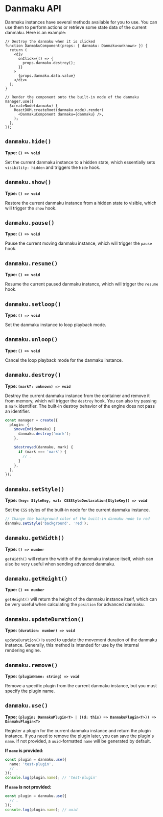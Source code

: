 # Danmaku API

Danmaku instances have several methods available for you to use. You can use them to perform actions or retrieve some state data of the current danmaku. Here is an example:

```tsx {6,9,17-19}
// Destroy the danmaku when it is clicked
function DanmakuComponent(props: { danmaku: Danmaku<unknown> }) {
  return (
    <div
      onClick={() => {
        props.danmaku.destroy();
      }}
    >
      {props.danmaku.data.value}
    </div>
  );
}

// Render the component onto the built-in node of the danmaku
manager.use({
  $createNode(danmaku) {
    ReactDOM.createRoot(danmaku.node).render(
      <DanmakuComponent danmaku={danmaku} />,
    );
  },
});
```

## `danmaku.hide()`

**Type: `() => void`**

Set the current danmaku instance to a hidden state, which essentially sets `visibility: hidden` and triggers the `hide` hook.

## `danmaku.show()`

**Type: `() => void`**

Restore the current danmaku instance from a hidden state to visible, which will trigger the `show` hook.

## `danmaku.pause()`

**Type: `() => void`**

Pause the current moving danmaku instance, which will trigger the `pause` hook.

## `danmaku.resume()`

**Type: `() => void`**

Resume the current paused danmaku instance, which will trigger the `resume` hook.

## `danmaku.setloop()`

**Type: `() => void`**

Set the danmaku instance to loop playback mode.

## `danmaku.unloop()`

**Type: `() => void`**

Cancel the loop playback mode for the danmaku instance.

## `danmaku.destroy()`

**Type: `(mark?: unknown) => void`**

Destroy the current danmaku instance from the container and remove it from memory, which will trigger the `destroy` hook. You can also try passing a `mark` identifier. The built-in destroy behavior of the engine does not pass an identifier.

```ts {4,8}
const manager = create({
  plugin: {
    $moveEnd(danmaku) {
      danmaku.destroy('mark');
    },

    $destroyed(danmaku, mark) {
      if (mark === 'mark') {
        // .
      }
    },
  },
});
```

## `danmaku.setStyle()`

**Type: `(key: StyleKey, val: CSSStyleDeclaration[StyleKey]) => void`**

Set the `CSS` styles of the built-in node for the current danmaku instance.

```ts
// Change the background color of the built-in danmaku node to red
danmaku.setStyle('background', 'red');
```

## `danmaku.getWidth()`

**Type: `() => number`**

`getWidth()` will return the width of the danmaku instance itself, which can also be very useful when sending advanced danmaku.

## `danmaku.getHeight()`

**Type: `() => number`**

`getHeight()` will return the height of the danmaku instance itself, which can be very useful when calculating the `position` for advanced danmaku.

## `danmaku.updateDuration()`

**Type: `(duration: number) => void`**

`updateDuration()` is used to update the movement duration of the danmaku instance. Generally, this method is intended for use by the internal rendering engine.

## `danmaku.remove()`

**Type: `(pluginName: string) => void`**

Remove a specific plugin from the current danmaku instance, but you must specify the plugin name.

## `danmaku.use()`

**Type: `(plugin: DanmakuPlugin<T> | ((d: this) => DanmakuPlugin<T>)) => DanmakuPlugin<T>`**

Register a plugin for the current danmaku instance and return the plugin instance. If you need to remove the plugin later, you can save the plugin's `name`. If not provided, a `uuid`-formatted `name` will be generated by default.

**If `name` is provided:**

```ts
const plugin = danmaku.use({
  name: 'test-plugin',
  // .
});
console.log(plugin.name); // 'test-plugin'
```

**If `name` is not provided:**

```ts
const plugin = danmaku.use({
  // .
});
console.log(plugin.name); // uuid
```

